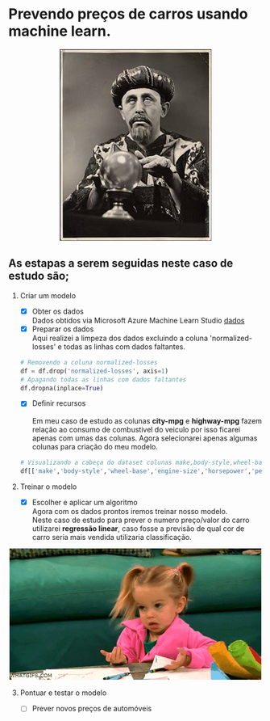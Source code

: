 # Prevendo preços de carros usando machine learn.

<p align="center">
  <img width="301" height="379" src="funnyPrediction.jpeg">
</p>

## As estapas a serem seguidas neste caso de estudo são;

1. Criar um modelo

    - [x] Obter os dados </br>
    Dados obtidos via Microsoft Azure Machine Learn Studio [dados](automobile_price_data_raw_.csv)
    - [x] Preparar os dados</br>
    Aqui realizei a limpeza dos dados excluindo a coluna 'normalized-losses' e todas as linhas com dados faltantes.
    ```python
    # Removendo a coluna normalized-losses
    df = df.drop('normalized-losses', axis=1)
    # Apagando todas as linhas com dados faltantes
    df.dropna(inplace=True)
    ```
    - [x] Definir recursos    
    </br> Em meu caso de estudo as colunas **city-mpg** e **highway-mpg** fazem relação ao consumo de combustivel do veiculo por isso ficarei apenas com umas das colunas. Agora selecionarei apenas algumas colunas para criação do meu modelo.
    
    ```python
    # Visualizando a cabeça do dataset colunas make,body-style,wheel-base,engine-size,horsepower,peak-rpm,highway-mpg,price
    df[['make','body-style','wheel-base','engine-size','horsepower','peak-rpm','highway-mpg','price']]
    ```    
    
2. Treinar o modelo

    - [x] Escolher e aplicar um algoritmo </br>
    Agora com os dados prontos iremos treinar nosso modelo. </br>
    Neste caso de estudo para prever o numero preço/valor do carro utilizarei **regressão linear**, caso fosse a previsão de qual cor de carro seria mais vendida utilizaria classificação.
    
<p align="center">
  <img width="500" height="260" src="giphy.gif">
</p>

3. Pontuar e testar o modelo

    - [ ] Prever novos preços de automóveis </br>
